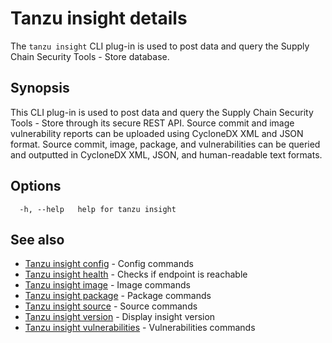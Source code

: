 # Tanzu insight details

The `tanzu insight` CLI plug-in is used to post data and query the Supply Chain Security Tools - Store database.

## <a id='synopsis'></a>Synopsis

This CLI plug-in is used to post data and query the Supply Chain Security Tools - Store through its secure REST API. Source commit and image vulnerability reports can be uploaded using CycloneDX XML and JSON format.  Source commit, image, package, and vulnerabilities can be queried and outputted in CycloneDX XML, JSON, and human-readable text formats.

## <a id='options'></a>Options

```
  -h, --help   help for tanzu insight
```

## <a id='see-also'></a>See also

* [Tanzu insight config](insight-config.md)	 - Config commands
* [Tanzu insight health](insight-health.md)	 - Checks if endpoint is reachable
* [Tanzu insight image](insight-image.md)	 - Image commands
* [Tanzu insight package](insight-package.md)	 - Package commands
* [Tanzu insight source](insight-source.md)	 - Source commands
* [Tanzu insight version](insight-version.md)	 - Display insight version
* [Tanzu insight vulnerabilities](insight-vulnerabilities.md)	 - Vulnerabilities commands
